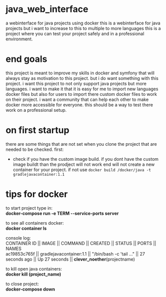 # java_web_interface
a webinterface for java projects using docker
this is a webinterface for java projects but i want to increase to this to multiple to more languages
this is a project where you can test your project safely and in a professional environment. 

# end goals
this project is meant to improve my skills in docker and symfony that will always stay as motivation to this project.
but i do want something with this project. i want this project to not only support java projects but more languages.
i want to make it that it is easy for me to import new languages docker files but also for users to import there custom docker files to work on their project.
i want a community that can help each other to make docker more accessible for everyone. this should be a way to test there work on a professional setup.

# on first startup
there are some things that are not set when you clone the project that are needed to be checked.
first:
* check if you have the custom image build. if you dont have the custom image buildt than the prodject will not work end will not create a new container for your project.
 if not use ```docker build /docker/java -t gradlejavacontainer:1.1```

# tips for docker
to start project type in:  
**docker-compose run -e TERM --service-ports server**

to see all containers docker:  
**docker container ls**

console log:  
CONTAINER ID  ||   IMAGE                   ||     COMMAND   ||        CREATED    ||   STATUS  ||  PORTS ||  NAMES  
ac19853c765f  ||  gradlejavacontainer:1.1  || "/bin/bash -c 'tail …" ||  27 seconds ago   ||   Up 27 seconds  || **clever_noether**(projectname)  

to kill open java containers:  
**docker kill (project_name)**

to close project:  
**docker-compose down**





